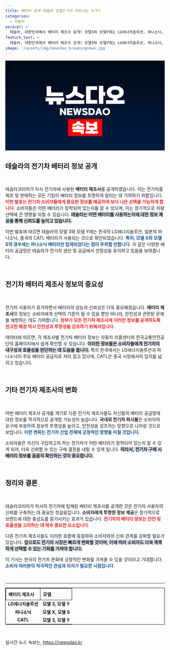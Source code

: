 ```yaml
---
title: 배터리 공개 테슬라 모델3·Y의 파트너는 누구?
categories:
  - 자동차
excerpt: >
  테슬라, 대한민국에서 배터리 제조사 공개! 모델3와 모델Y에는 LG에너지솔루션, 파나소닉, CATL 배터리 탑재. 리콜센터에서 모든 전기차 배터리 정보를 한눈에 확인하세요!
feature_text: >
  테슬라, 대한민국에서 배터리 제조사 공개! 모델3와 모델Y에는 LG에너지솔루션, 파나소닉, CATL 배터리 탑재. 리콜센터에서 모든 전기차 배터리 정보를 한눈에 확인하세요!
image: '/assets/img/newsdao_breakingnews.jpg'
---
```


<p><img src="/assets/img/newsdao_breakingnews.jpg" alt="koreaapp 속보" /></p>

<h2 data-ke-size="size26">테슬라의 전기차 배터리 정보 공개</h2>

<p data-ke-size="size16">&nbsp;</p>

<p>테슬라코리아가 자사 전기차에 사용된 <b>배터리 제조사</b>를 공개하였습니다. 이는 전기차를 제조 및 판매하는 모든 기업이 배터리 정보를 투명하게 알리는 데 기여하기 위함입니다. <b><span style="color: #ee2323;">이번 발표는 전기차 소비자들에게 중요한 정보를 제공하여 보다 나은 선택을 가능하게 합니다.</span></b> 소비자들은 어떤 배터리가 장착되어 있는지를 알 수 있으며, 이는 장기적으로 차량 선택에 큰 영향을 미칠 수 있습니다. <b><span style="background-color: #21538527;">테슬라는 어떤 배터리를 사용하는지에 대한 정보 제공을 통해 신뢰도를 높이고 있습니다.</span></b></p>

<p>이번 발표에 따르면 테슬라의 모델 3와 모델 Y에는 한국의 LG에너지솔루션, 일본의 파나소닉, 중국의 CATL 배터리가 사용되는 것으로 확인되었습니다. <b><span style="color: #1a5490;">특히, 모델 X와 모델 S의 경우에는 파나소닉 배터리만 탑재되었다는 점이 주목할 만합니다.</span></b> 이 같은 다양한 배터리 공급망은 테슬라가 전기차 생산 및 공급에서 안정성을 유지하고 있음을 보여줍니다.</p>

<p data-ke-size="size16">&nbsp;</p>

<h2 data-ke-size="size26">전기차 배터리 제조사 정보의 중요성</h2>

<p data-ke-size="size16">&nbsp;</p>

<p>전기차 사용자가 증가하면서 배터리의 성능과 신뢰성은 더욱 중요해졌습니다. <b>배터리 제조사</b>의 정보는 소비자에게 선택의 기준이 될 수 있을 뿐만 아니라, 안전성과 관련된 문제를 예방하는 데도 기여합니다. <b><span style="color: #ee2323;">정부가 모든 전기차 제조사에 이러한 정보를 공개하도록 권고한 배경 역시 안전성과 투명성을 강조하기 위해서입니다.</span></b> </p>

<p>데이터에 따르면, 각 제조사별 전기차 배터리 정보는 자동차 리콜센터와 한국교통안전공단의 홈페이지에서 쉽게 확인할 수 있습니다. <b><span style="background-color: #21538527;">이러한 정보들은 소비자들에게 전기차의 내구성과 효율성을 판단하는 데 도움을 줍니다.</span></b> 특히 한국에서는 LG에너지솔루션과 파나소닉이 주요 배터리 공급자로 자리 잡고 있으며, CATL은 중국 시장에서의 입지를 넓히고 있습니다.</p>

<p data-ke-size="size16">&nbsp;</p>

<h2 data-ke-size="size26">기타 전기차 제조사의 변화</h2>

<p data-ke-size="size16">&nbsp;</p>

<p>이번 배터리 제조사 공개를 계기로 다른 전기차 제조사들도 자신들의 배터리 공급망에 대한 정보를 적극적으로 공개할 가능성이 높습니다. <b>국내외 전기차 회사들</b>은 소비자의 요구에 부응하여 정보의 투명성을 높이고, 안전성을 강조하는 방향으로 나아갈 것으로 보입니다. <b><span style="color: #1a5490;">이런 변화는 전기차 산업 전체에 긍정적인 영향을 미칠 것입니다.</span></b> </p>

<p>소비자들은 자신이 구입하고자 하는 전기차가 어떤 배터리가 장착되어 있는지 알 수 있게 되어, 더욱 신뢰할 수 있는 구매 결정을 내릴 수 있게 됩니다. <b><span style="background-color: #21538527;">따라서, 전기차 구매 시 배터리 정보를 꼼꼼히 확인하는 것이 중요합니다.</span></b></p>

<p data-ke-size="size16">&nbsp;</p>

<h2 data-ke-size="size26">정리와 결론</h2>

<p data-ke-size="size16">&nbsp;</p>

<p>테슬라코리아가 자사의 전기차에 탑재된 배터리 제조사를 공개한 것은 전기차 사용자의 신뢰를 구축하는 데 중요한 첫걸음입니다. <b>소비자에게 투명한 정보 제공</b>은 장기적으로 브랜드에 대한 충성도를 증가시키는 효과가 있습니다. <b><span style="color: #ee2323;">전기차의 배터리 정보는 안전 및 효율성을 고려하는 데 매우 중요한 요소입니다.</span></b> </p>

<p>다른 전기차 제조사들도 이러한 흐름에 동참하여 소비자와의 신뢰 관계를 강화할 필요가 있습니다. <b><span style="background-color: #21538527;">앞으로도 전기차 시장은 빠르게 변화할 것이며, 이에 따라 소비자도 더욱 똑똑하게 선택할 수 있는 기회를 가져야 합니다.</span></b> </p>

<p>이 기사는 한국의 전기차 문화에 긍정적인 변화를 가져올 수 있을 것이라고 기대합니다. <b><span style="color: #1a5490;">소비자 여러분의 적극적인 관심과 지지가 필요한 시점입니다.</span></b> </p>

<p data-ke-size="size16">&nbsp;</p>

<hr>

<table style="width: 100%; border-collapse: collapse; border: 1px solid #000;">
    <tr style="background-color: #fbfbfb;">
        <th style="text-align: left; border: 1px solid #000; padding: 8px;">배터리 제조사</th>
        <th style="text-align: left; border: 1px solid #000; padding: 8px;">모델</th>
    </tr>
    <tr>
        <td style="text-align: center; height: 17px;"><b>LG에너지솔루션</b></td>
        <td style="text-align: center; height: 17px;"><b>모델 3, 모델 Y</b></td>
    </tr>
    <tr>
        <td style="text-align: center; height: 17px;"><b>파나소닉</b></td>
        <td style="text-align: center; height: 17px;"><b>모델 X, 모델 S</b></td>
    </tr>
    <tr>
        <td style="text-align: center; height: 17px;"><b>CATL</b></td>
        <td style="text-align: center; height: 17px;"><b>모델 3, 모델 Y</b></td>
    </tr>
</table>

<p data-ke-size="size16">&nbsp;</p>
실시간 뉴스 속보는, <a href="https://newsdao.kr" rel="dofollow">https://newsdao.kr</a>


